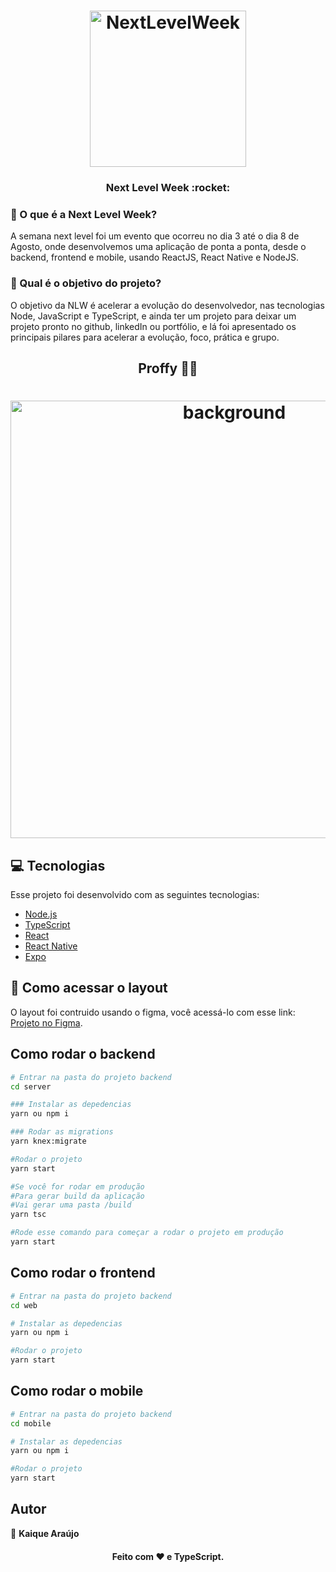 <h1 align="center">
    <img alt="NextLevelWeek" title="#NextLevelWeek" src=".github/logo.svg" width="250px" />
</h1>

<h3 align="center">Next Level Week :rocket: </h1>

### :shrug: O que é a Next Level Week?

A semana next level foi um evento que ocorreu no dia 3 até o dia 8 de Agosto, onde desenvolvemos uma aplicação de ponta a ponta, desde o backend, frontend e mobile, usando ReactJS, React Native e NodeJS.

### :exploding_head: Qual é o objetivo do projeto?

O objetivo da NLW é acelerar a evolução do desenvolvedor, nas tecnologias Node, JavaScript e TypeScript, e ainda ter um projeto para deixar um projeto pronto no github, linkedIn ou portfólio, e lá foi apresentado os principais pilares para acelerar a evolução, foco, prática e grupo.

<h2 align="center">Proffy 👨‍🎓 </h2>

<h1 align="center">
    <img alt="background" title="capa" src=".github/background.svg" width="700px" />
</h1>

## :computer: Tecnologias

Esse projeto foi desenvolvido com as seguintes tecnologias:

- [Node.js][nodejs]
- [TypeScript][typescript]
- [React][reactjs]
- [React Native][rn]
- [Expo][expo]

[nodejs]: https://nodejs.org/
[typescript]: https://www.typescriptlang.org/
[expo]: https://expo.io/
[reactjs]: https://reactjs.org
[rn]: https://facebook.github.io/react-native/
[yarn]: https://yarnpkg.com/


## :file_folder: Como acessar o layout

O layout foi contruido usando o figma, você acessá-lo com esse link: [Projeto no Figma](https://www.figma.com/file/GHGS126t7WYjnPZdRKChJF/?viewer=1&node-id=).

## Como rodar o backend

```sh
# Entrar na pasta do projeto backend
cd server

### Instalar as depedencias
yarn ou npm i

### Rodar as migrations
yarn knex:migrate

#Rodar o projeto
yarn start

#Se você for rodar em produção
#Para gerar build da aplicação
#Vai gerar uma pasta /build
yarn tsc

#Rode esse comando para começar a rodar o projeto em produção
yarn start
```

## Como rodar o frontend

```sh
# Entrar na pasta do projeto backend
cd web

# Instalar as depedencias
yarn ou npm i

#Rodar o projeto
yarn start
```

## Como rodar o mobile

```sh
# Entrar na pasta do projeto backend
cd mobile

# Instalar as depedencias
yarn ou npm i

#Rodar o projeto
yarn start
```

## Autor

👤 **Kaique Araújo**

<h4 align="center">Feito com ❤️ e TypeScript.</h3>